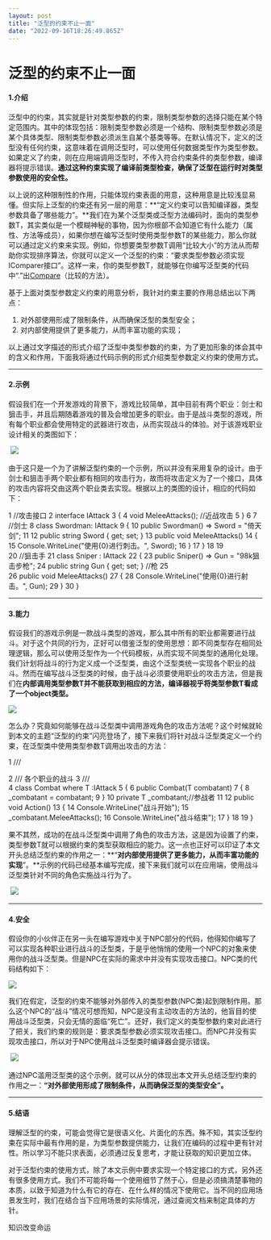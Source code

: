 ```yaml
---
layout: post
title: "泛型的约束不止一面"
date: "2022-09-16T18:26:49.865Z"
---
```

泛型的约束不止一面
=========

#### 1.介绍

泛型中的约束，其实就是针对类型参数的约束，限制类型参数的选择只能在某个特定范围内。其中的体现包括：限制类型参数必须是一个结构、限制类型参数必须是某个具体类型、限制类型参数必须派生自某个基类等等。在默认情况下，定义的泛型没有任何约束，这意味着在调用泛型时，可以使用任何数据类型作为类型参数。如果定义了约束，则在应用端调用泛型时，不传入符合约束条件的类型参数，编译器将提示错误。**通过这种约束实现了编译前类型检查，确保了泛型在运行时对类型参数使用的安全性。**

以上说的这种限制性的作用，只能体现约束表面的用意，这种用意是比较浅显易懂。但实际上泛型的约束还有另一层的用意：**“定义约束可以告知编译器，类型参数具备了哪些能力”。**我们在为某个泛型类或泛型方法编码时，面向的类型参数T，其实类似是一个模糊神秘的事物，因为你根部不会知道它有什么能力（属性、方法等成员），如果你想在编写泛型时使用类型参数T的某些能力，那么你就可以通过定义约束来实现。例如，你想要类型参数T调用“比较大小”的方法从而帮助你实现排序算法，你就可以定义一个泛型的约束：“要求类型参数必须实现IComparer接口”。这样一来，你的类型参数T，就能够在你编写泛型类的代码中“.”出[Compare](https://docs.microsoft.com/zh-cn/dotnet/api/system.collections.generic.icomparer-1.compare?view=net-6.0#system-collections-generic-icomparer-1-compare(-0-0))（比较的方法）。

基于上面对类型参数定义约束的用意分析，我针对约束主要的作用总结出以下两点：

1.  对外部使用形成了限制条件，从而确保泛型的类型安全；
2.  对内部使用提供了更多能力，从而丰富功能的实现；

以上通过文字描述的形式介绍了泛型中类型参数的约束，为了更加形象的体会其中的含义和作用，下面我将通过代码示例的形式介绍类型参数定义约束的使用方式。

* * *

#### 2.示例

假设我们在一个开发游戏的背景下，游戏比较简单，其中目前有两个职业：剑士和狙击手，并且后期随着游戏的普及会增加更多的职业。由于是战斗类型的游戏，所有每个职业都会使用特定的武器进行攻击，从而实现战斗的体验。对于该游戏职业设计相关的类图如下：

 ![](https://img2022.cnblogs.com/blog/722260/202209/722260-20220916162909065-1018744037.png)

由于这只是一个为了讲解泛型约束的一个示例，所以并没有采用复杂的设计。由于剑士和狙击手两个职业都有相同的攻击行为，故而将攻击定义为了一个接口，具体的攻击内容将交由这两个职业类去实现。根据以上的类图的设计，相应的代码如下：

 1     //攻击接口
 2     interface IAttack 3     {
 4         void MeleeAttacks();  //近战攻击
 5     }
 6 
 7     //剑士
 8     class Swordman: IAttack 9 {
10         public Swordman() => Sword = "倚天剑";
11 
12         public string Sword { get; set; }
13         public void MeleeAttacks()
14 {
15             Console.WriteLine("使用{0}进行刺击。", Sword);
16 }
17 }
18 
19     
20     //狙击手
21     class Sniper : IAttack
22 {
23         public Sniper() => Gun = "98k狙击步枪";
24         public string Gun { get; set; } //枪
25  
26         public void MeleeAttacks()
27 {
28             Console.WriteLine("使用{0}进行射击。", Gun);
29 }
30     }

* * *

#### 3.能力

假设我们的游戏示例是一款战斗类型的游戏，那么其中所有的职业都需要进行战斗。对于这个共同的行为，正好可以借鉴泛型的使用思想：即不同类型存在相同处理逻辑，那么可以使用泛型作为一个代码模板，从而实现不同类型的通用化处理。我们计划将战斗的行为定义成一个泛型类，由这个泛型类统一实现各个职业的战斗。然而在编写战斗泛型类的时候，由于战斗必须要使用职业的攻击方法，但是我们在**内部调用类型参数T并不能获取到相应的方法，编译器视乎将类型参数T看成了一个object类型。**

**![](https://img2022.cnblogs.com/blog/722260/202209/722260-20220916163043041-1175853592.png)**

怎么办？究竟如何能够在战斗泛型类中调用游戏角色的攻击方法呢？这个时候就轮到本文的主题“泛型的约束”闪亮登场了，接下来我们将针对战斗泛型类定义一个约束，在泛型类中使用类型参数T调用出攻击的方法：

 1     /// <summary>
 2     /// 各个职业的战斗 3     /// </summary>
 4     class Combat<T> where T :IAttack 5     {
 6         public Combat(T combatant) 7         {
 8             \_combatant = combatant; 9 }
10         private T \_combatant;//参战者
11 
12         public void Action()
13 {
14             Console.WriteLine("战斗开始");
15 \_combatant.MeleeAttacks();
16             Console.WriteLine("战斗结束");
17 }
18 
19     }

果不其然，成功的在战斗泛型类中调用了角色的攻击方法，这是因为设置了约束，类型参数T就可以根据约束的类型获取相应的能力。这一点也正好可以印证了本文开头总结泛型约束的作用之一：**“****对内部使用提供了更多能力，从而丰富功能的实现****”。**示例的代码已经基本编写完成，接下来我们就可以在应用端，使用战斗泛型类针对不同的角色实施战斗行为了。

 ![](https://img2022.cnblogs.com/blog/722260/202209/722260-20220916163133963-1454665301.png)

* * *

#### 4.安全

假设你的小伙伴正在另一头在编写游戏中关于NPC部分的代码，他得知你编写了可以实现各种职业进行战斗的泛型类，于是乎他悄悄的使用一个NPC的对象来使用你的战斗泛型类。但是NPC在实际的需求中并没有实现攻击接口。NPC类的代码结构如下：

![](https://img2022.cnblogs.com/blog/722260/202209/722260-20220916163208163-1655920199.png)

我们在假定，泛型的约束不能够对外部传入的类型参数(NPC类)起到限制作用。那么这个NPC的“战斗”情况可想而知，NPC是没有主动攻击的方法的，他盲目的使用战斗泛型类，只会无情的面临“死亡”。还好，我们定义的类型参数约束对此进行了把关，我们约束的规则是：要求类型参数必须实现攻击接口。而NPC并没有实现攻击接口，所以对于NPC使用战斗泛型类时编译器会提示错误。

 ![](https://img2022.cnblogs.com/blog/722260/202209/722260-20220916163232459-562538451.png)

通过NPC滥用泛型类的这个示例，就可以从分的体现出本文开头总结泛型约束的作用之一：**“对外部使用形成了限制条件，从而确保泛型的类型安全”。**

* * *

#### 5.结语

理解泛型的约束，可能会觉得它是很语义化、片面化的东西。殊不知，其实泛型约束在实际中最有作用的是，为类型参数提供能力，让我们在编码的过程中更有针对性。所以学习不能只求表面，必须通过反复思考，才能让获取的知识更加立体。

对于泛型约束的使用方式，除了本文示例中要求实现一个特定接口的方式，另外还有很多使用方式。我们不可能将每一个使用细节了然于心，但是必须搞清楚事物的本质，以致于知道为什么有它的存在、在什么样的情况下使用它。当不同的应用场景发生时，我们在结合当下应用场景的实际情况，通过查阅文档来制定具体的方针。

知识改变命运
